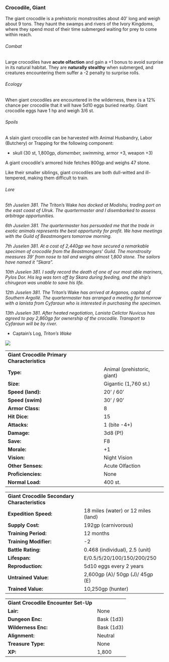 ### Crocodile, Giant

The giant crocodile is a prehistoric monstrosities about 40’ long and weigh about 9 tons. They haunt the swamps and rivers of the Ivory Kingdoms, where they spend most of their time submerged waiting for prey to come within reach.

###### Combat

Large crocodiles have **acute olfaction** and gain a +1 bonus to avoid surprise in its natural habitat. They are **naturally stealthy** when submerged, and creatures encountering them suffer a -2 penalty to surprise rolls.

###### Ecology

When giant crocodiles are encountered in the wilderness, there is a 12% chance per crocodile that it will have 5d10 eggs buried nearby. Giant crocodile eggs have 1 hp and weigh 3/6 st.

###### Spoils

A slain giant crocodile can be harvested with Animal Husbandry, Labor (Butchery) or Trapping for the following component:

* skull (30 st, 1,800gp, *dismember, swimming,* armor +3, weapon +3)

A giant crocodile's armored hide fetches 800gp and weighs 47 stone.

Like their smaller siblings, giant crocodiles are both dull-witted and ill-tempered, making them difficult to train.

###### Lore

*5th Juselen 381. The* Triton’s Wake *has docked at Modishu, trading port on the east coast of Ulruk. The quartermaster and I disembarked to assess arbitrage opportunities.*

*6th Juselen 381. The quartermaster has persuaded me that the trade in exotic animals represents the best opportunity for profit. We have meetings with the Guild of Beastmongers tomorrow morning.*

*7th Juselen 381. At a cost of 2,440gp we have secured a remarkable specimen of crocodile from the Beastmongers’ Guild. The monstrosity measures 39’ from nose to tail and weighs almost 1,800 stone. The sailors have named it “Skara”.*

*10th Juselen 381. I sadly record the death of one of our most able mariners, Pylos Dor. His leg was torn off by Skara during feeding, and the ship’s chirugeon was unable to save his life.*

*12th Juselen 381. The* Triton’s Wake *has arrived at Arganos, capital of Southern Argollë. The quartermaster has arranged a meeting for tomorrow with a lanista from Cyfaraun who is interested in purchasing the specimen.*

*13th Juselen 381. After heated negotiation, Lanista Celictor Nuvicus has agreed to pay 2,860gp for ownership of the crocodile. Transport to Cyfaraun will be by river.*

* Captain’s Log, *Triton’s Wake*

![](data:image/png;base64...)

|  |  |
| --- | --- |
| **Giant Crocodile Primary Characteristics** | |
| **Type:** | Animal (prehistoric, giant) |
| **Size:** | Gigantic (1,760 st.) |
| **Speed (land):** | 20’ / 60’ |
| **Speed (swim)** | 30’ / 90’ |
| **Armor Class:** | 8 |
| **Hit Dice:** | 15 |
| **Attacks:** | 1 (bite -4+) |
| **Damage:** | 3d8 {P!} |
| **Save:** | F8 |
| **Morale:** | +1 |
| **Vision:** | Night Vision |
| **Other Senses:** | Acute Olfaction |
| **Proficiencies:** | None |
| **Normal Load:** | 400 st. |

|  |  |
| --- | --- |
| **Giant Crocodile Secondary Characteristics** | |
| **Expedition Speed:** | 18 miles (water) or 12 miles (land) |
| **Supply Cost:** | 192gp (carnivorous) |
| **Training Period:** | 12 months |
| **Training Modifier:** | -2 |
| **Battle Rating:** | 0.468 (individual), 2.5 (unit) |
| **Lifespan:** | E/0.5/5/20/100/150/200/250 |
| **Reproduction:** | 5d10 eggs every 2 years |
| **Untrained Value:** | 2,600gp (A)/ 50gp (J)/ 45gp (E) |
| **Trained Value:** | 10,250gp (hunter) |

|  |  |
| --- | --- |
| **Giant Crocodile Encounter Set-Up** | |
| **Lair:** | None |
| **Dungeon Enc:** | Bask (1d3) |
| **Wilderness Enc:** | Bask (1d3) |
| **Alignment:** | Neutral |
| **Treasure Type:** | None |
| **XP:** | 1,800 |
